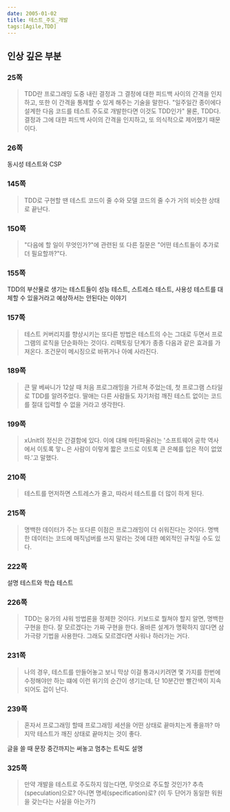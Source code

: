 ```yaml
---
date: 2005-01-02
title: 테스트_주도_개발
tags:[Agile,TDD]
---
```


## 인상 깊은 부분

### 25쪽
> TDD란 프로그래밍 도중 내린 결정과 그 결정에 대한 피드백 사이의 간격을 인지하고, 또한 이 간격을 통제할 수 있게 해주는 기술을 말한다.
> "일주일간 종이에다 설계한 다음 코드를 테스트 주도로 개발한다면 이것도 TDD인가" 물론, TDD다. 결정과 그에 대한 피드백 사이의 간격을 인지하고, 또 의식적으로 제어했기 때문이다.

### 26쪽
동시성 테스트와 CSP

### 145쪽
> TDD로 구현할 땐 테스트 코드이 줄 수와 모델 코드의 줄 수가 거의 비슷한 상태로 끝난다.

### 150쪽
> "다음에 할 일이 무엇인가?"에 관련된 또 다른 질문은 "어떤 테스트들이 추가로 더 필요할까?"다.

### 155쪽
TDD의 부산물로 생기는 테스트들이 성능 테스트, 스트레스 테스트, 사용성 테스트를 대체할 수 있을거라고 예상하서는 안된다는 이야기

### 157쪽
> 테스트 커버리지를 향상시키는 또다른 방법은 테스트의 수는 그대로 두면서 프로그램의 로직을 단순화하는 것이다. 리팩토링 단계가 종종 다음과 같은 효과를 가져온다. 조건문이 메시징으로 바뀌거나 아예 사라진다.

### 189쪽
> 큰 딸 베싸니가 12살 때 처음 프로그래밍을 가르쳐 주었는데, 첫 프로그램 스타일로 TDD를 알려주었다. 딸애는 다른 사람들도 자기처럼 깨진 테스트 없이는 코드를 절대 입력할 수 없을 거라고 생각한다.

### 199쪽
> xUnit의 정신은 간결함에 있다. 이에 대해 마틴파울러는 '소프트웨어 공학 역사에서 이토록 맣ㄴ은 사람이 이렇게 짧은 코드로 이토록 큰 은혜를 입은 적이 없었따.'고 말했다.

### 210쪽
> 테스트를 먼저하면 스트레스가 줄고, 따라서 테스트를 더 많이 하게 된다.

### 215쪽
> 명백한 데이터가 주는 또다른 이점은 프로그래밍이 더 쉬워진다는 것이다.
> 명백한 데이터는 코드에 매직넘버를 쓰지 말라는 것에 대한 예외적인 규칙일 수도 있다.

### 222쪽
설명 테스트와 학습 테스트

### 226쪽
> TDD는 웅가의 샤워 방법론을 정제한 것이다. 키보드로 뭘쳐야 할지 알면, 명백한 구현을 한다. 잘 모르겠다는 가짜 구현을 한다. 올바른 설계가 명확하지 않다면 삼가극량 기법을 사용한다. 그래도 모르겠다면 사워나 하러가는 거다.

### 231쪽
> 나의 경우, 테스트를 만들어놓고 보니 막상 이걸 통과시키려면 몇 가지를 한번에 수정해야만 하는 떄에 이런 위기의 순간이 생기는데, 단 10분간만 빨간색이 지속되어도 겁이 난다.

### 239쪽
> 혼자서 프로그래밍 할때 프로그래밍 세션을 어떤 상태로 끝마치는게 좋을까? 마지막 테스트가 깨진 상태로 끝마치는 것이 좋다.

글을 쓸 때 문장 중간까지는 써놓고 멈추는 트릭도 설명

### 325쪽
> 만약 개발을 테스트로 주도하지 않는다면, 무엇으로 주도할 것인가? 추측(speculation)으로? 아니면 명세(specification)로? (이 두 단어가 동일한 워원을 갖는다는 사실을 아는가?)

